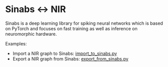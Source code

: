 # Sinabs <-> NIR

Sinabs is a deep learning library for spiking neural networks which is based on PyTorch and focuses on fast training as well as inference on neuromorphic hardware. 

Examples:
* Import a NIR graph to Sinabs: [import_to_sinabs.py](import_to_sinabs.py)
* Export a NIR graph from Sinabs: [export_from_sinabs.py](export_from_sinabs.py)
